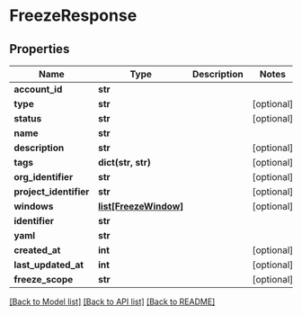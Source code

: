 # FreezeResponse

## Properties
Name | Type | Description | Notes
------------ | ------------- | ------------- | -------------
**account_id** | **str** |  | 
**type** | **str** |  | [optional] 
**status** | **str** |  | [optional] 
**name** | **str** |  | 
**description** | **str** |  | [optional] 
**tags** | **dict(str, str)** |  | [optional] 
**org_identifier** | **str** |  | [optional] 
**project_identifier** | **str** |  | [optional] 
**windows** | [**list[FreezeWindow]**](FreezeWindow.md) |  | [optional] 
**identifier** | **str** |  | 
**yaml** | **str** |  | 
**created_at** | **int** |  | [optional] 
**last_updated_at** | **int** |  | [optional] 
**freeze_scope** | **str** |  | [optional] 

[[Back to Model list]](../README.md#documentation-for-models) [[Back to API list]](../README.md#documentation-for-api-endpoints) [[Back to README]](../README.md)

